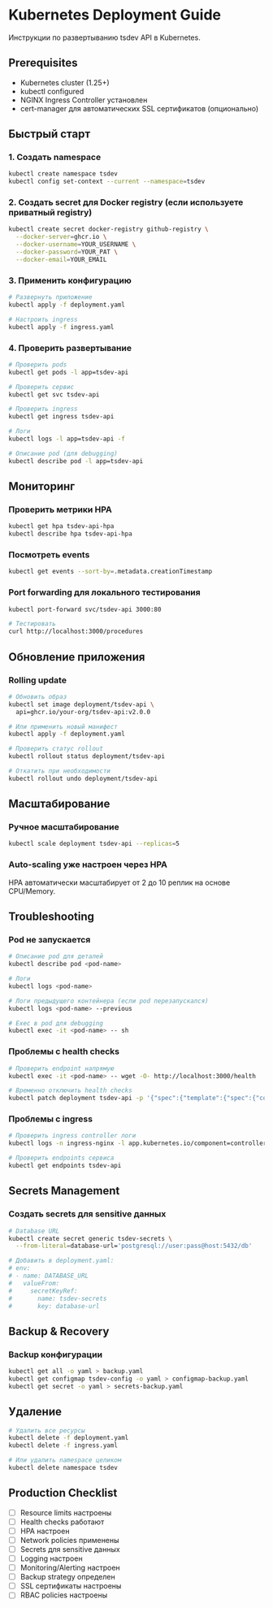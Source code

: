 # Kubernetes Deployment Guide

Инструкции по развертыванию tsdev API в Kubernetes.

## Prerequisites

- Kubernetes cluster (1.25+)
- kubectl configured
- NGINX Ingress Controller установлен
- cert-manager для автоматических SSL сертификатов (опционально)

## Быстрый старт

### 1. Создать namespace

```bash
kubectl create namespace tsdev
kubectl config set-context --current --namespace=tsdev
```

### 2. Создать secret для Docker registry (если используете приватный registry)

```bash
kubectl create secret docker-registry github-registry \
  --docker-server=ghcr.io \
  --docker-username=YOUR_USERNAME \
  --docker-password=YOUR_PAT \
  --docker-email=YOUR_EMAIL
```

### 3. Применить конфигурацию

```bash
# Развернуть приложение
kubectl apply -f deployment.yaml

# Настроить ingress
kubectl apply -f ingress.yaml
```

### 4. Проверить развертывание

```bash
# Проверить pods
kubectl get pods -l app=tsdev-api

# Проверить сервис
kubectl get svc tsdev-api

# Проверить ingress
kubectl get ingress tsdev-api

# Логи
kubectl logs -l app=tsdev-api -f

# Описание pod (для debugging)
kubectl describe pod -l app=tsdev-api
```

## Мониторинг

### Проверить метрики HPA

```bash
kubectl get hpa tsdev-api-hpa
kubectl describe hpa tsdev-api-hpa
```

### Посмотреть events

```bash
kubectl get events --sort-by=.metadata.creationTimestamp
```

### Port forwarding для локального тестирования

```bash
kubectl port-forward svc/tsdev-api 3000:80

# Тестировать
curl http://localhost:3000/procedures
```

## Обновление приложения

### Rolling update

```bash
# Обновить образ
kubectl set image deployment/tsdev-api \
  api=ghcr.io/your-org/tsdev-api:v2.0.0

# Или применить новый манифест
kubectl apply -f deployment.yaml

# Проверить статус rollout
kubectl rollout status deployment/tsdev-api

# Откатить при необходимости
kubectl rollout undo deployment/tsdev-api
```

## Масштабирование

### Ручное масштабирование

```bash
kubectl scale deployment tsdev-api --replicas=5
```

### Auto-scaling уже настроен через HPA

HPA автоматически масштабирует от 2 до 10 реплик на основе CPU/Memory.

## Troubleshooting

### Pod не запускается

```bash
# Описание pod для деталей
kubectl describe pod <pod-name>

# Логи
kubectl logs <pod-name>

# Логи предыдущего контейнера (если pod перезапускался)
kubectl logs <pod-name> --previous

# Exec в pod для debugging
kubectl exec -it <pod-name> -- sh
```

### Проблемы с health checks

```bash
# Проверить endpoint напрямую
kubectl exec -it <pod-name> -- wget -O- http://localhost:3000/health

# Временно отключить health checks
kubectl patch deployment tsdev-api -p '{"spec":{"template":{"spec":{"containers":[{"name":"api","livenessProbe":null,"readinessProbe":null}]}}}}'
```

### Проблемы с ingress

```bash
# Проверить ingress controller логи
kubectl logs -n ingress-nginx -l app.kubernetes.io/component=controller

# Проверить endpoints сервиса
kubectl get endpoints tsdev-api
```

## Secrets Management

### Создать secrets для sensitive данных

```bash
# Database URL
kubectl create secret generic tsdev-secrets \
  --from-literal=database-url='postgresql://user:pass@host:5432/db'

# Добавить в deployment.yaml:
# env:
# - name: DATABASE_URL
#   valueFrom:
#     secretKeyRef:
#       name: tsdev-secrets
#       key: database-url
```

## Backup & Recovery

### Backup конфигурации

```bash
kubectl get all -o yaml > backup.yaml
kubectl get configmap tsdev-config -o yaml > configmap-backup.yaml
kubectl get secret -o yaml > secrets-backup.yaml
```

## Удаление

```bash
# Удалить все ресурсы
kubectl delete -f deployment.yaml
kubectl delete -f ingress.yaml

# Или удалить namespace целиком
kubectl delete namespace tsdev
```

## Production Checklist

- [ ] Resource limits настроены
- [ ] Health checks работают
- [ ] HPA настроен
- [ ] Network policies применены
- [ ] Secrets для sensitive данных
- [ ] Logging настроен
- [ ] Monitoring/Alerting настроен
- [ ] Backup strategy определен
- [ ] SSL сертификаты настроены
- [ ] RBAC policies настроены
